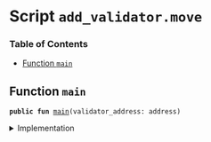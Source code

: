 
<a name="SCRIPT"></a>

# Script `add_validator.move`

### Table of Contents

-  [Function `main`](#SCRIPT_main)



<a name="SCRIPT_main"></a>

## Function `main`



<pre><code><b>public</b> <b>fun</b> <a href="#SCRIPT_main">main</a>(validator_address: address)
</code></pre>



<details>
<summary>Implementation</summary>


<pre><code><b>fun</b> <a href="#SCRIPT_main">main</a>(validator_address: address) {
    <a href="../../modules/doc/LibraSystem.md#0x0_LibraSystem_add_validator">LibraSystem::add_validator</a>(validator_address);
}
</code></pre>



</details>
